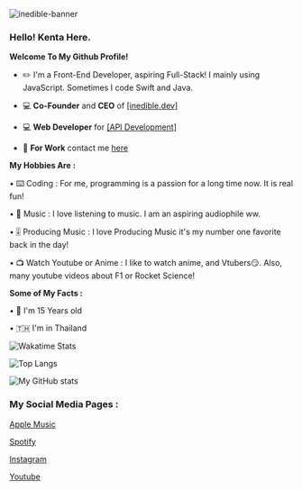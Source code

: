 ![inedible-banner](https://user-images.githubusercontent.com/35761701/149980229-2a94787c-859f-46a4-b748-e4b62b02acb6.png)

### **Hello! Kenta Here.**

**Welcome To My Github Profile!**
  
  - ✏️ I'm a Front-End Developer, aspiring Full-Stack! I mainly using JavaScript. Sometimes I code Swift and Java.
  
  - 💻 **Co-Founder** and **CEO** of [[inedible.dev]](https://github.com/Banana-Development)

  - 💻 **Web Developer** for [[API Development]](https://github.com/api-development)

  - 💼 **For Work** contact me [here](mailto:wongkraiwich@inedible.dev?subject=[GitHub]%20Source%20Han%20Sans)

**My Hobbies Are :**
   
   • ⌨️ Coding : For me, programming is a passion for a long time now. It is real fun!
   
   • 🎵 Music : I love listening to music. I am an aspiring audiophile ww.
   
   • 🎚 Producing Music : I love Producing Music it's my number one favorite back in the day!
  
   • 📺 Watch Youtube or Anime : I like to watch anime, and Vtubers😏. Also, many youtube videos about F1 or Rocket Science!
  
**Some of My Facts :**

   • 🤔 I'm 15 Years old
   
   • 🇹🇭 I'm in Thailand
   
   ![Wakatime Stats](https://github-readme-stats.vercel.app/api/wakatime?username=kentakoong&theme=dark&layout=compact)
   
   ![Top Langs](https://github-readme-stats.vercel.app/api/top-langs/?username=kentakoong&theme=dark&layout=compact)

   ![My GitHub stats](https://github-readme-stats.vercel.app/api?username=kentakoong&show_icons=true&theme=dark)

### **My Social Media Pages :**

   [Apple Music](https://music.apple.com/profile/kentakoong)
   
   [Spotify](https://open.spotify.com/user/p29djf3vdm1imjb0npl765dyo)
   
   [Instagram](https://www.instagram.com/kentakoong.dev/)
   
   [Youtube](https://www.youtube.com/channel/UCCpHN10EC5kvVvqLiqNZT-g?)
